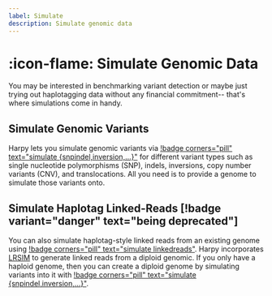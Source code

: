 ```yaml
---
label: Simulate
description: Simulate genomic data
---
```


# :icon-flame: Simulate Genomic Data

You may be interested in benchmarking variant detection or maybe just trying out
haplotagging data without any financial commitment-- that's where simulations
come in handy. 

## Simulate Genomic Variants
Harpy lets you simulate genomic variants via [!badge corners="pill" text="simulate {snpindel,inversion,...}"](simulate-variants.md) for different variant
types such as single nucleotide polymorphisms (SNP), indels, inversions, copy number variants (CNV), and translocations. All you need is to provide a genome to simulate
those variants onto.

## Simulate Haplotag Linked-Reads [!badge variant="danger" text="being deprecated"]

You can also simulate haplotag-style linked reads from an existing genome using [!badge corners="pill" text="simulate linkedreads"](simulate-linkedreads.md). Harpy
incorporates [LRSIM](https://github.com/aquaskyline/LRSIM) to generate linked reads
from a diploid genomic. If you only have a haploid genome, then you can create a diploid genome by simulating variants into it with [!badge corners="pill" text="simulate {snpindel,inversion,...}"](simulate-variants.md).